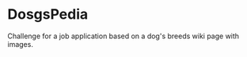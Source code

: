 # DosgsPedia

Challenge for a job application based on a dog's breeds wiki page with images.












